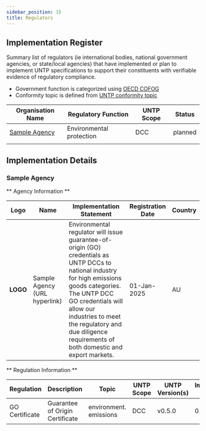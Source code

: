 ```yaml
---
sidebar_position: 15
title: Regulators
---
```


## Implementation Register

Summary list of regulators (ie international bodies, national government agencies, or state/local agencies) that have implemented or plan to implement UNTP specifications to support their constituents with verifiable evidence of regulatory compliance. 

* Government function is categorized using [OECD COFOG](https://www.oecd-ilibrary.org/governance/government-at-a-glance-2023_0ffb2b04-en)
* Conformity topic is defined from [UNTP conformity topic](https://test.uncefact.org/vocabulary/untp/core/0/conformityTopicCode)


|Organisation Name |Regulatory Function|UNTP Scope|Status|
|--|--|--|--|
|[Sample Agency](#sample-agency)|Environmental protection|DCC|planned| 
| | | | |


## Implementation Details


### Sample Agency

** Agency Information **

|Logo|Name|Implementation Statement|Registration Date|Country|
|--|--|--|--|--|
|**LOGO**|Sample Agency (URL hyperlink)|Environmental regulator will issue guarantee-of-origin (GO) credentials as UNTP DCCs to national industry for high emissions goods categories. The UNTP DCC GO credentials will allow our industries to meet the regulatory and due diligence requirements of both domestic and export markets. |01-Jan-2025|AU|

** Regulation Information **

|Regulation|Description|Topic|UNTP Scope|UNTP Version(s)|Implementation Date|Test Report|
|--|--|--|--|--|--|--|
|GO Certificate|Guarantee of Origin Certificate|environment. emissions|DCC|v0.5.0|01-Feb-2025|TBA |TBA|
